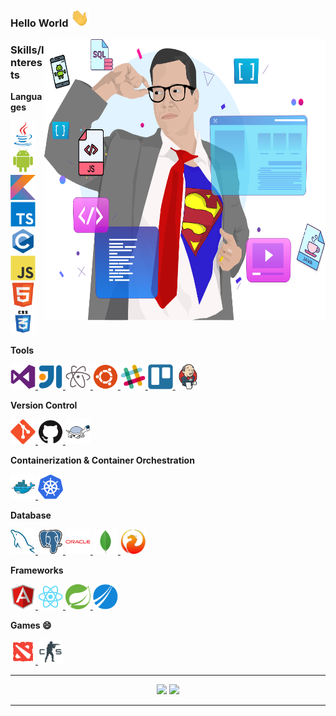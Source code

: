 ### Hello World <img src="https://raw.githubusercontent.com/DavidCabral/DavidCabral/master/assets/Hi.gif?raw=true" width="30px">

<img align = 'right' src="https://raw.githubusercontent.com/DavidCabral/DavidCabral/main/assets/eu.svg" alt="David Cabral" width="450" height="450">


### Skills/Interests

**Languages**


<a href="https://www.java.com/en/">
  <img
    alt="Java"
    height="40"
    width="40"
    src="https://raw.githubusercontent.com/DavidCabral/DavidCabral/main/assets/languages/java-original.svg" />
</a>
<a href="https://www.java.com/en/">
  <img
    alt="Android"
    height="40"
    width="40"
    src="https://raw.githubusercontent.com/DavidCabral/DavidCabral/master/assets/languages/android-original.svg" />
</a>
<a href="https://www.java.com/en/">
  <img
    alt="kotlin"
    height="40"
    width="40"
    src="https://raw.githubusercontent.com/DavidCabral/DavidCabral/master/assets/languages/kotlin-original.svg?raw=true?sanitize=true" />
</a>
<a href="https://www.java.com/en/">
  <img
    alt="typescript"
    height="40"
    width="40"
    src="https://raw.githubusercontent.com/DavidCabral/DavidCabral/master/assets/languages/typescript-original.svg?raw=true?sanitize=true" />
</a>
<a href="https://www.cprogramming.com/">
  <img
    alt="C"
    height="40"
    width="40"
    src="https://raw.githubusercontent.com/DavidCabral/DavidCabral/master/assets/languages/c-original.svg?raw=true?sanitize=true" />
</a>
<a href="https://www.javascript.com/">
  <img
    alt="JavaScript"
    height="40"
    width="40"
     src="https://raw.githubusercontent.com/DavidCabral/DavidCabral/master/assets/languages/javascript-original.svg?raw=true?sanitize=true" />
</a>
<a href="https://w3.org/">
  <img
    alt="Dart"
    height="40"
    width="40"
    src="https://raw.githubusercontent.com/DavidCabral/DavidCabral/master/assets/languages/html5-original.svg" />
</a>
<a href="https://w3.org/">
  <img
    alt="CSS"
    height="40"
    width="40"
    src="https://raw.githubusercontent.com/DavidCabral/DavidCabral/master/assets/languages/css3.svg" />
</a>


**Tools**

<a href="code.visualstudio.com/">
  <img 
    alt="VS Code"
    height="40"
    width="40"
    src="https://raw.githubusercontent.com/DavidCabral/DavidCabral/master/assets/tools/visualstudio-plain.svg" />
</a>
<a href="#">
  <img 
    alt="Intellij"
    height="40"
    width="40"
    src="https://raw.githubusercontent.com/DavidCabral/DavidCabral/main/assets/tools/intellij-original.svg" />
</a>
<a href="atom.io">
  <img 
    alt="Atom"
    height="40"
    width="40"
    src="https://raw.githubusercontent.com/DavidCabral/DavidCabral/master/assets/tools/atom-original.svg" />
</a>
<a href="https://ubuntu.com">
  <img 
    alt="Ubuntu"
    height="40"
    width="40"
    src="https://raw.githubusercontent.com/DavidCabral/DavidCabral/main/assets/tools/ubuntu-plain.svg" />
</a>
<a href="https://slack.com">
  <img 
    alt="Slack"
    height="40"
    width="40"
    src="https://raw.githubusercontent.com/DavidCabral/DavidCabral/master/assets/tools/slack-original.svg" />
</a>
  <a href="https://trello.com">
  <img 
    alt="Trello"
    height="40"
    width="40"
    src="https://raw.githubusercontent.com/DavidCabral/DavidCabral/master/assets/tools/trello-plain.svg" />
</a>
<a href="">
  <img 
    alt="Jenkins"
    height="40"
    width="40"
    src="https://raw.githubusercontent.com/DavidCabral/DavidCabral/master/assets/tools/jenkins-original.svg" />
</a>


**Version Control**

<a href="https://git-scm.com">
  <img
    alt="Git"
    height="40"
    width="40"
    src="https://raw.githubusercontent.com/DavidCabral/DavidCabral/master/assets/other/git-original.svg" />
</a>
<a href="https://github.com">
  <img
    alt="Github"
    height="40"
    width="40"
    src="https://raw.githubusercontent.com/DavidCabral/DavidCabral/master/assets/other/github-original.svg" />
</a>

<a href="">
  <img
    alt="SVN"
    height="40"
    width="40"
    src="https://raw.githubusercontent.com/DavidCabral/DavidCabral/master/assets/other/svn.png" />
</a>



**Containerization & Container Orchestration**

<a href="https://hub.docker.com/">
  <img 
    alt="Docker"
    height="40"
    width="40"
    src="https://raw.githubusercontent.com/DavidCabral/DavidCabral/master/assets/docker-original.svg" />
</a>
<a href="https://kubernetes.io/">
  <img 
    alt="Kubernetes"
    height="40"
    width="40"
    src="https://raw.githubusercontent.com/DavidCabral/DavidCabral/master/assets/kubernetes-icon.svg" />
</a>


**Database**

<a href="https://mysql.com/">
  <img 
    alt="MySql"
    height="40"
    width="40"
    src="https://raw.githubusercontent.com/DavidCabral/DavidCabral/master/assets/databases/mysql-original.svg" />
</a>

<a href="#">
  <img 
    alt="postgres"
    height="40"
    width="40"
    src="https://raw.githubusercontent.com/DavidCabral/DavidCabral/master/assets/databases/postgresql.svg" />
</a>

<a href="#">
  <img 
    alt="oracle"
    height="40"
    width="40"
    src="https://raw.githubusercontent.com/DavidCabral/DavidCabral/master/assets/databases/oracle-original.svg" />
</a>

<a href="#">
  <img 
    alt="mongodb"
    height="40"
    width="40"
    src="https://raw.githubusercontent.com/DavidCabral/DavidCabral/master/assets/databases/mongodb-original.svg" />
</a>

<a href="#">
  <img 
    alt="firebird"
    height="40"
    width="40"
    src="https://raw.githubusercontent.com/DavidCabral/DavidCabral/master/assets/databases/firebird.svg" />
</a>


**Frameworks**


<a href="#">
  <img
    alt="Angular"
    height="40"
    width="40"
    src="https://raw.githubusercontent.com/DavidCabral/DavidCabral/master/assets/frameworks/angularjs-original.svg" />
</a>

<a href="https://reactjs.org/">
  <img
    alt="React"
    height="40"
    width="40"
    src="https://raw.githubusercontent.com/DavidCabral/DavidCabral/master/assets/frameworks/react-original.svg" />
</a>

<a href="#">
  <img
    alt="Spring"
    height="40"
    width="40"
    src="https://raw.githubusercontent.com/DavidCabral/DavidCabral/master/assets/frameworks/spring.svg" />
</a>

<a href="#">
  <img
    alt="Jasper"
    height="40"
    width="40"
    src="https://raw.githubusercontent.com/DavidCabral/DavidCabral/master/assets/frameworks/tibco-icon.svg" />
</a>

**Games 😄**


<a href="#">
  <img
    alt="Dota2"
    height="40"
    width="40"
    src="https://raw.githubusercontent.com/DavidCabral/DavidCabral/master/assets/other/dota-2.svg" />
</a>

<a href="#">
  <img
    alt="CS"
    height="40"
    width="40"
    src="https://raw.githubusercontent.com/DavidCabral/DavidCabral/master/assets/other/counter-strike.svg" />
</a>

<br>

<hr>
<p align = "center">
  <img src = "https://github-readme-stats.vercel.app/api?username=DavidCabral&show_icons=true&theme=dark&line_height=40">
  <img src = "https://github-readme-stats.vercel.app/api/top-langs/?username=DavidCabral&theme=dark">
</p>

<hr>
<p align="center">
 
</p>



<!--
**DavidCabral/DavidCabral** is a ✨ _special_ ✨ repository because its `README.md` (this file) appears on your GitHub profile.
Here are some ideas to get you started:

- 🔭 I’m currently working on ...
- 🌱 I’m currently learning ...
- 👯 I’m looking to collaborate on ...
- 🤔 I’m looking for help with ...
- 💬 Ask me about ...
- 📫 How to reach me: ...
- 😄 Pronouns: ...
- ⚡ Fun fact: ...
-->

